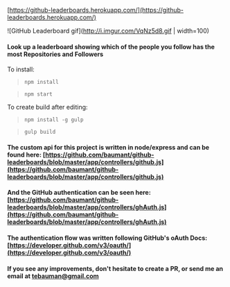 [https://github-leaderboards.herokuapp.com/](https://github-leaderboards.herokuapp.com/)

![GitHub Leaderboard gif](http://i.imgur.com/VqNz5d8.gif | width=100)
#### Look up a leaderboard showing which of the people you follow has the most Repositories and Followers

To install:

>`npm install`

>`npm start`

To create build after editing:

> `npm install -g gulp`

>`gulp build`

#### The custom api for this project is written in node/express and can be found here: [https://github.com/baumant/github-leaderboards/blob/master/app/controllers/github.js](https://github.com/baumant/github-leaderboards/blob/master/app/controllers/github.js)

#### And the GitHub authentication can be seen here: [https://github.com/baumant/github-leaderboards/blob/master/app/controllers/ghAuth.js](https://github.com/baumant/github-leaderboards/blob/master/app/controllers/ghAuth.js) 

#### The authentication flow was written following GitHub's oAuth Docs: [https://developer.github.com/v3/oauth/](https://developer.github.com/v3/oauth/)

#### If you see any improvements, don't hesitate to create a PR, or send me an email at tebauman@gmail.com